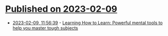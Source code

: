 # [Published on 2023-02-09](index.md)

* [2023-02-09, 11:56:39](https://news.ycombinator.com/item?id=34722652) - [Learning How to Learn: Powerful mental tools to help you master tough subjects](https://www.coursera.org/learn/learning-how-to-learn)
